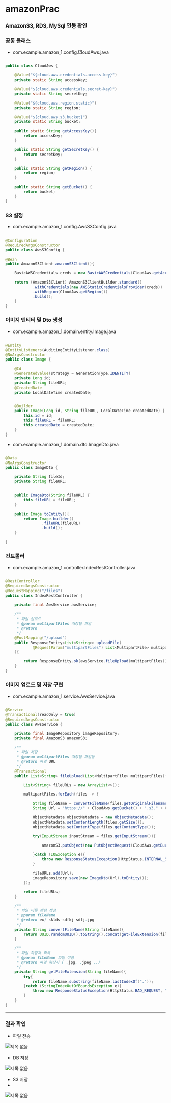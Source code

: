 # amazonPrac

### AmazonS3, RDS, MySql 연동 확인


### 공통 클래스

- com.example.amazon_1.config.CloudAws.java

```java

public class CloudAws {

    @Value("${cloud.aws.credentials.access-key}")
    private static String accessKey;

    @Value("${cloud.aws.credentials.secret-key}")
    private static String secretKey;

    @Value("${cloud.aws.region.static}")
    private static String region;

    @Value("${cloud.aws.s3.bucket}")
    private static String bucket;

    public static String getAccessKey(){
        return accessKey;
    }

    public static String getSecretKey() {
        return secretKey;
    }

    public static String getRegion() {
        return region;
    }

    public static String getBucket() {
        return bucket;
    }
}

```

### S3 설정

- com.example.amazon_1.config.AwsS3Config.java

```java

@Configuration
@RequiredArgsConstructor
public class AwsS3Config {

@Bean
public AmazonS3Client amazonS3Client(){

    BasicAWSCredentials creds = new BasicAWSCredentials(CloudAws.getAccessKey(), CloudAws.getSecretKey());

    return (AmazonS3Client) AmazonS3ClientBuilder.standard()
            .withCredentials(new AWSStaticCredentialsProvider(creds))
            .withRegion(CloudAws.getRegion())
            .build();
    }
}

```

### 이미지 엔티티 및 Dto 생성

- com.example.amazon_1.domain.entity.Image.java

```java

@Entity
@EntityListeners(AuditingEntityListener.class)
@NoArgsConstructor
public class Image {

    @Id
    @GeneratedValue(strategy = GenerationType.IDENTITY)
    private Long id;
    private String fileURL;
    @CreatedDate
    private LocalDateTime createdDate;


    @Builder
    public Image(Long id, String fileURL, LocalDateTime createdDate) {
        this.id = id;
        this.fileURL = fileURL;
        this.createdDate = createdDate;
    }
}

```
- com.example.amazon_1.domain.dto.ImageDto.java

```java

@Data
@NoArgsConstructor
public class ImageDto {

    private String fileId;
    private String fileURL;


    public ImageDto(String fileURL) {
        this.fileURL = fileURL;
    }

    public Image toEntity(){
        return Image.builder()
                .fileURL(fileURL)
                .build();
    }

}

```

### 컨트롤러

- com.example.amazon_1.controller.IndexRestController.java

```java

@RestController
@RequiredArgsConstructor
@RequestMapping("/files")
public class IndexRestController {

    private final AwsService awsService;
    
    /**
     * 파일 업로드
     * @param multipartFiles 저장될 파일
     * @return
     */
    @PostMapping("/upload")
    public ResponseEntity<List<String>> uploadFile(
            @RequestParam("multipartFiles") List<MultipartFile> multipartFiles
    ){

        return ResponseEntity.ok(awsService.fileUpload(multipartFiles));
    }
}

```

### 이미지 업로드 및 저장 구현

- com.example.amazon_1.service.AwsService.java

```java

@Service
@Transactional(readOnly = true)
@RequiredArgsConstructor
public class AwsService {

    private final ImageRepository imageRepository;
    private final AmazonS3 amazonS3;

    /**
     * 파일 저장
     * @param multipartFiles 저장될 파일들
     * @return 파일 URL
     */
    @Transactional
    public List<String> fileUpload(List<MultipartFile> multipartFiles){

        List<String> fileURLs = new ArrayList<>();

        multipartFiles.forEach(files -> {

            String fileName = convertFileName(files.getOriginalFilename());
            String Url = "https://" + CloudAws.getBucket() + ".s3." + CloudAws.getRegion() + ".amazonaws.com/" + fileName;

            ObjectMetadata objectMetadata = new ObjectMetadata();
            objectMetadata.setContentLength(files.getSize());
            objectMetadata.setContentType(files.getContentType());

            try(InputStream inputStream = files.getInputStream()){

                amazonS3.putObject(new PutObjectRequest(CloudAws.getBucket(), fileName, inputStream, objectMetadata));

            }catch (IOException e){
                throw new ResponseStatusException(HttpStatus.INTERNAL_SERVER_ERROR, "파일 업로드 실패");
            }

            fileURLs.add(Url);
            imageRepository.save(new ImageDto(Url).toEntity());
        });

        return fileURLs;
    }

    /**
     * 파일 이름 랜덤 생성
     * @param fileName
     * @return ex) sklds-sdfkj-sdfj.jpg
     */
    private String convertFileName(String fileName){
        return UUID.randomUUID().toString().concat(getFileExtension(fileName));
    }

    /**
     * 파일 확장자 획득
     * @param fileName 파일 이름
     * @return 파일 확장자 ( .jpg, .jpeg ..)
     */
    private String getFileExtension(String fileName){
        try{
            return fileName.substring(fileName.lastIndexOf("."));
        }catch (StringIndexOutOfBoundsException e){
            throw new ResponseStatusException(HttpStatus.BAD_REQUEST, "잘못된 형식의 파일" + fileName);
        }
    }
}

```

<hr>

### 결과 확인

- 파일 전송
  
![제목 없음](https://github.com/bokkaa/amazonPrac/assets/77730779/f9fd2db7-758d-4fa2-8856-7ed91a0b1042)

- DB 저장
  
![제목 없음](https://github.com/bokkaa/amazonPrac/assets/77730779/c1d3ca27-a649-41c8-9fe0-221535e4ade8)

- S3 저장
- 
![제목 없음](https://github.com/bokkaa/amazonPrac/assets/77730779/a0fee2f6-98f7-4d09-93f8-76539045db62)

  

